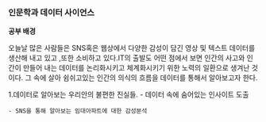 ### 인문학과 데이터 사이언스
**공부 배경**

오늘날 많은 사람들은 SNS혹은 웹상에서 다양한 감성이 담긴 영상 및 텍스트 데이터를 생산해 내고 있고 ,또한 소비하고 있다.IT의 출발도 어떤 점에서 보면 인간의 사고와 인간이 만들어 내는 데이터를 논리화시키고 체계화시키기 위한 노력의 일환으로 생겨난 것이다.
그 속에 살아 쉼쉬고있는 인간의 의식의 흐름을 데이터를 통해서 알아보고자 한다.

  1.데이터로 알아보는 우리안의 불편한 진실들.
    - 데이터 속에 숨어있는 인사이트 도출
    
    - SNS을 통해 알아보는 임대아파트에 대한 감성분석

